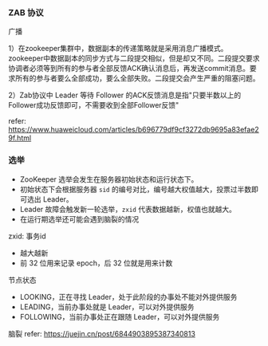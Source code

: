 

### ZAB 协议

广播

1）在zookeeper集群中，数据副本的传递策略就是采用消息广播模式。zookeeper中数据副本的同步方式与二段提交相似，但是却又不同。二段提交要求协调者必须等到所有的参与者全部反馈ACK确认消息后，再发送commit消息。要求所有的参与者要么全部成功，要么全部失败。二段提交会产生严重的阻塞问题。

2）Zab协议中 Leader 等待 Follower 的ACK反馈消息是指"只要半数以上的Follower成功反馈即可，不需要收到全部Follower反馈"

refer:
https://www.huaweicloud.com/articles/b696779df9cf3272db9695a83efae29f.html


### 选举
- ZooKeeper 选举会发生在服务器初始状态和运行状态下。
- 初始状态下会根据服务器 `sid` 的编号对比，编号越大权值越大，投票过半数即可选出 Leader。
- Leader 故障会触发新一轮选举，`zxid` 代表数据越新，权值也就越大。
- 在运行期选举还可能会遇到脑裂的情况

zxid: 事务id

- 越大越新
- 前 32 位用来记录 epoch，后 32 位就是用来计数


节点状态

- LOOKING，正在寻找 Leader，处于此阶段的办事处不能对外提供服务
- LEADING，当前办事处就是 Leader，可以对外提供服务
- FOLLOWING，当前办事处正在跟随 Leader，可以对外提供服务

脑裂
refer:
https://juejin.cn/post/6844903895387340813

